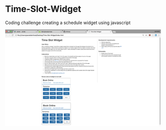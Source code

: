 # Time-Slot-Widget
Coding challenge creating a schedule widget using javascript

![alt text](/ScreenShot.png "Widget Screen")

